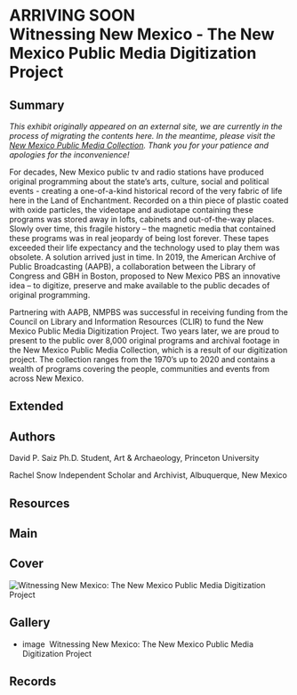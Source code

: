 
# ARRIVING SOON <br> Witnessing New Mexico - The New Mexico Public Media Digitization Project

## Summary
_This exhibit originally appeared on an external site, we are currently in the process of migrating the contents here. In the meantime, please visit the [New Mexico Public Media Collection](/app/views/special_collections/new-mexico-public-media-collection.md). Thank you for your patience and apologies for the inconvenience!_

For decades, New Mexico public tv and radio stations have produced original programming about the state’s arts, culture, social and political events - creating a one-of-a-kind historical record of the very fabric of life here in the Land of Enchantment. Recorded on a thin piece of plastic coated with oxide particles, the videotape and audiotape containing these programs was stored away in lofts, cabinets and out-of-the-way places. Slowly over time, this fragile history – the magnetic media that contained these programs was in real jeopardy of being lost forever. These tapes exceeded their life expectancy and the technology used to play them was obsolete. A solution arrived just in time.
In 2019, the American Archive of Public Broadcasting (AAPB), a collaboration between the Library of Congress and GBH in Boston, proposed to New Mexico PBS an innovative idea – to digitize, preserve and make available to the public decades of original programming.

Partnering with AAPB, NMPBS was successful in receiving funding from the Council on Library and Information Resources (CLIR) to fund the New Mexico Public Media Digitization Project. Two years later, we are proud to present to the public over 8,000 original programs and archival footage in the New Mexico Public Media Collection, which is a result of our digitization project. The collection ranges from the 1970’s up to 2020 and contains a wealth of programs covering the people, communities and events from across New Mexico.

## Extended

## Authors

  <a class="name">David P. Saiz</a>
  <a class="title">Ph.D. Student, Art & Archaeology, Princeton University</a>

  <a class="name">Rachel Snow</a>
  <a class="title">Independent Scholar and Archivist, Albuquerque, New Mexico</a>

## Resources

## Main

## Cover
  <img title="Cover Image" alt="Witnessing New Mexico: The New Mexico Public Media Digitization Project" src="https://s3.amazonaws.com/americanarchive.org/exhibits/nm_storymap_cover.png">

## Gallery
  - <a class="type">image</a>
    <img alt="" src="https://s3.amazonaws.com/americanarchive.org/exhibits/nm_storymap_cover.png">
    <a class="caption-text">Witnessing New Mexico: The New Mexico Public Media Digitization Project</a>

## Records
